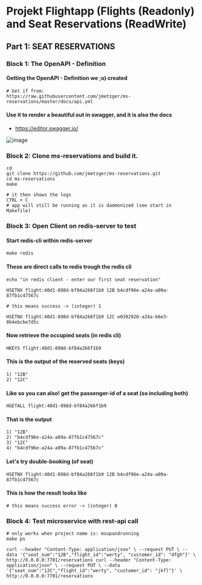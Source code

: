 # Projekt Flightapp (Flights (Readonly) and Seat Reservations (ReadWrite) 

## Part 1: SEAT RESERVATIONS

### Block 1: The OpenAPI - Definition 

#### Getting the OpenAPI - Definition we ;o) created

```
# Get if from:
https://raw.githubusercontent.com/jmetzger/ms-reservations/master/docs/api.yml
```

#### Use it to render a beautiful out in swagger, and it is also the docs 

  * https://editor.swagger.io/

![image](https://github.com/jmetzger/training-microservices-docker-kubernetes/assets/1933318/792bfdd7-4ddb-4f85-84e9-e3732fbc4333)


### Block 2: Clone ms-reservations and build it. 

```
cd
git clone https://github.com/jmetzger/ms-reservations.git
cd ms-reservations
make
```

```
# it then shows the logs
CTRL + C
# app will still be running as it is daemonized (see start in Makefile)
```

### Block 3: Open Client on redis-server to test 

#### Start redis-cli within redis-server 

```
make redis
```

#### These are direct calls to redis trough the redis cli

```
echo "in redis client - enter our first seat reservation"
```

```
HSETNX flight:40d1-898d-bf84a266f1b9 12B b4cdf96e-a24a-a09a-87fb1c47567c
```

```
# this means success -> (integer) 1
```

```
HSETNX flight:40d1-898d-bf84a266f1b9 12C e0392920-a24a-b6e3-8b4ebcbe7d5c
```

#### Now retrieve the occupied seats (in redis cli) 

```
HKEYS flight:40d1-898d-bf84a266f1b9
```

#### This is the output of the reserved seats (keys) 

```
1) "12B"
2) "12C"
```

#### Like so you can also! get the passenger-id of a seat (so including both)

```
HGETALL flight:40d1-898d-bf84a266f1b9
```

#### That is the output 

```
1) "12B"
2) "b4cdf96e-a24a-a09a-87fb1c47567c"
3) "12C"
4) "b4cdf96e-a24a-a09a-87fb1c47567c"
```

#### Let's try double-booking (of seat)

```
HSETNX flight:40d1-898d-bf84a266f1b9 12B b4cdf96e-a24a-a09a-87fb1c47567c
```

#### This is how the result looks like 

```
# this means success error -> (integer) 0
```

### Block 4: Test microservice with rest-api call 

```
# only works when project name is: msupandrunning
make ps 
```

```
curl --header "Content-Type: application/json" \ --request PUT \ --data '{"seat_num":"12B","flight_id":"werty", "customer_id": "dfgh"}' \ http://0.0.0.0:7701/reservations curl --header "Content-Type: application/json" \ --request PUT \ --data '{"seat_num":"12C","flight_id":"werty", "customer_id": "jkfl"}' \ http://0.0.0.0:7701/reservations

```
